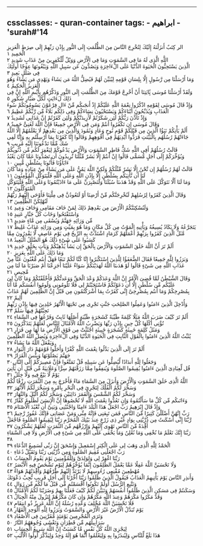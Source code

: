 
---
cssclasses:
    - quran-container
tags:
    - ابراهيم
    - 'surah#'14
---

الر كِتَبٌ أَنزَلْنَهُ إِلَيْكَ لِتُخْرِجَ النَّاسَ مِنَ الظُّلُمَتِ إِلَى النُّورِ بِإِذْنِ رَبِّهِمْ إِلَى صِرَطِ الْعَزِيزِ الْحَمِيدِ  ١<br>
اللَّهِ الَّذِى لَهُ مَا فِى السَّمَوَتِ وَمَا فِى الْأَرْضِ وَوَيْلٌ لِّلْكَفِرِينَ مِنْ عَذَابٍ شَدِيدٍ  ٢<br>
الَّذِينَ يَسْتَحِبُّونَ الْحَيَوةَ الدُّنْيَا عَلَى الْءَاخِرَةِ وَيَصُدُّونَ عَن سَبِيلِ اللَّهِ وَيَبْغُونَهَا عِوَجًا أُولَئِكَ فِى ضَلَلٍ بَعِيدٍ  ٣<br>
وَمَا أَرْسَلْنَا مِن رَّسُولٍ إِلَّا بِلِسَانِ قَوْمِهِ لِيُبَيِّنَ لَهُمْ فَيُضِلُّ اللَّهُ مَن يَشَاءُ وَيَهْدِى مَن يَشَاءُ وَهُوَ الْعَزِيزُ الْحَكِيمُ  ٤<br>
وَلَقَدْ أَرْسَلْنَا مُوسَى بَِٔايَتِنَا أَنْ أَخْرِجْ قَوْمَكَ مِنَ الظُّلُمَتِ إِلَى النُّورِ وَذَكِّرْهُم بِأَيَّىمِ اللَّهِ إِنَّ فِى ذَلِكَ لَءَايَتٍ لِّكُلِّ صَبَّارٍ شَكُورٍ  ٥<br>
وَإِذْ قَالَ مُوسَى لِقَوْمِهِ اذْكُرُوا نِعْمَةَ اللَّهِ عَلَيْكُمْ إِذْ أَنجَىكُم مِّنْ ءَالِ فِرْعَوْنَ يَسُومُونَكُمْ سُوءَ الْعَذَابِ وَيُذَبِّحُونَ أَبْنَاءَكُمْ وَيَسْتَحْيُونَ نِسَاءَكُمْ وَفِى ذَلِكُم بَلَاءٌ مِّن رَّبِّكُمْ عَظِيمٌ  ٦<br>
وَإِذْ تَأَذَّنَ رَبُّكُمْ لَئِن شَكَرْتُمْ لَأَزِيدَنَّكُمْ وَلَئِن كَفَرْتُمْ إِنَّ عَذَابِى لَشَدِيدٌ  ٧<br>
وَقَالَ مُوسَى إِن تَكْفُرُوا أَنتُمْ وَمَن فِى الْأَرْضِ جَمِيعًا فَإِنَّ اللَّهَ لَغَنِىٌّ حَمِيدٌ  ٨<br>
أَلَمْ يَأْتِكُمْ نَبَؤُا الَّذِينَ مِن قَبْلِكُمْ قَوْمِ نُوحٍ وَعَادٍ وَثَمُودَ وَالَّذِينَ مِن بَعْدِهِمْ لَا يَعْلَمُهُمْ إِلَّا اللَّهُ جَاءَتْهُمْ رُسُلُهُم بِالْبَيِّنَتِ فَرَدُّوا أَيْدِيَهُمْ فِى أَفْوَهِهِمْ وَقَالُوا إِنَّا كَفَرْنَا بِمَا أُرْسِلْتُم بِهِ وَإِنَّا لَفِى شَكٍّ مِّمَّا تَدْعُونَنَا إِلَيْهِ مُرِيبٍ  ٩<br>
قَالَتْ رُسُلُهُمْ أَفِى اللَّهِ شَكٌّ فَاطِرِ السَّمَوَتِ وَالْأَرْضِ يَدْعُوكُمْ لِيَغْفِرَ لَكُم مِّن ذُنُوبِكُمْ وَيُؤَخِّرَكُمْ إِلَى أَجَلٍ مُّسَمًّى قَالُوا إِنْ أَنتُمْ إِلَّا بَشَرٌ مِّثْلُنَا تُرِيدُونَ أَن تَصُدُّونَا عَمَّا كَانَ يَعْبُدُ ءَابَاؤُنَا فَأْتُونَا بِسُلْطَنٍ مُّبِينٍ  ١۰<br>
قَالَتْ لَهُمْ رُسُلُهُمْ إِن نَّحْنُ إِلَّا بَشَرٌ مِّثْلُكُمْ وَلَكِنَّ اللَّهَ يَمُنُّ عَلَى مَن يَشَاءُ مِنْ عِبَادِهِ وَمَا كَانَ لَنَا أَن نَّأْتِيَكُم بِسُلْطَنٍ إِلَّا بِإِذْنِ اللَّهِ وَعَلَى اللَّهِ فَلْيَتَوَكَّلِ الْمُؤْمِنُونَ  ١١<br>
وَمَا لَنَا أَلَّا نَتَوَكَّلَ عَلَى اللَّهِ وَقَدْ هَدَىنَا سُبُلَنَا وَلَنَصْبِرَنَّ عَلَى مَا ءَاذَيْتُمُونَا وَعَلَى اللَّهِ فَلْيَتَوَكَّلِ الْمُتَوَكِّلُونَ  ١٢<br>
وَقَالَ الَّذِينَ كَفَرُوا لِرُسُلِهِمْ لَنُخْرِجَنَّكُم مِّنْ أَرْضِنَا أَوْ لَتَعُودُنَّ فِى مِلَّتِنَا فَأَوْحَى إِلَيْهِمْ رَبُّهُمْ لَنُهْلِكَنَّ الظَّلِمِينَ  ١٣<br>
وَلَنُسْكِنَنَّكُمُ الْأَرْضَ مِن بَعْدِهِمْ ذَلِكَ لِمَنْ خَافَ مَقَامِى وَخَافَ وَعِيدِ  ١٤<br>
وَاسْتَفْتَحُوا وَخَابَ كُلُّ جَبَّارٍ عَنِيدٍ  ١٥<br>
مِّن وَرَائِهِ جَهَنَّمُ وَيُسْقَى مِن مَّاءٍ صَدِيدٍ  ١٦<br>
يَتَجَرَّعُهُ وَلَا يَكَادُ يُسِيغُهُ وَيَأْتِيهِ الْمَوْتُ مِن كُلِّ مَكَانٍ وَمَا هُوَ بِمَيِّتٍ وَمِن وَرَائِهِ عَذَابٌ غَلِيظٌ  ١٧<br>
مَّثَلُ الَّذِينَ كَفَرُوا بِرَبِّهِمْ أَعْمَلُهُمْ كَرَمَادٍ اشْتَدَّتْ بِهِ الرِّيحُ فِى يَوْمٍ عَاصِفٍ لَّا يَقْدِرُونَ مِمَّا كَسَبُوا عَلَى شَىْءٍ ذَلِكَ هُوَ الضَّلَلُ الْبَعِيدُ  ١٨<br>
أَلَمْ تَرَ أَنَّ اللَّهَ خَلَقَ السَّمَوَتِ وَالْأَرْضَ بِالْحَقِّ إِن يَشَأْ يُذْهِبْكُمْ وَيَأْتِ بِخَلْقٍ جَدِيدٍ  ١٩<br>
وَمَا ذَلِكَ عَلَى اللَّهِ بِعَزِيزٍ  ٢۰<br>
وَبَرَزُوا لِلَّهِ جَمِيعًا فَقَالَ الضُّعَفَؤُا لِلَّذِينَ اسْتَكْبَرُوا إِنَّا كُنَّا لَكُمْ تَبَعًا فَهَلْ أَنتُم مُّغْنُونَ عَنَّا مِنْ عَذَابِ اللَّهِ مِن شَىْءٍ قَالُوا لَوْ هَدَىنَا اللَّهُ لَهَدَيْنَكُمْ سَوَاءٌ عَلَيْنَا أَجَزِعْنَا أَمْ صَبَرْنَا مَا لَنَا مِن مَّحِيصٍ  ٢١<br>
وَقَالَ الشَّيْطَنُ لَمَّا قُضِىَ الْأَمْرُ إِنَّ اللَّهَ وَعَدَكُمْ وَعْدَ الْحَقِّ وَوَعَدتُّكُمْ فَأَخْلَفْتُكُمْ وَمَا كَانَ لِىَ عَلَيْكُم مِّن سُلْطَنٍ إِلَّا أَن دَعَوْتُكُمْ فَاسْتَجَبْتُمْ لِى فَلَا تَلُومُونِى وَلُومُوا أَنفُسَكُم مَّا أَنَا بِمُصْرِخِكُمْ وَمَا أَنتُم بِمُصْرِخِىَّ إِنِّى كَفَرْتُ بِمَا أَشْرَكْتُمُونِ مِن قَبْلُ إِنَّ الظَّلِمِينَ لَهُمْ عَذَابٌ أَلِيمٌ  ٢٢<br>
وَأُدْخِلَ الَّذِينَ ءَامَنُوا وَعَمِلُوا الصَّلِحَتِ جَنَّتٍ تَجْرِى مِن تَحْتِهَا الْأَنْهَرُ خَلِدِينَ فِيهَا بِإِذْنِ رَبِّهِمْ تَحِيَّتُهُمْ فِيهَا سَلَمٌ  ٢٣<br>
أَلَمْ تَرَ كَيْفَ ضَرَبَ اللَّهُ مَثَلًا كَلِمَةً طَيِّبَةً كَشَجَرَةٍ طَيِّبَةٍ أَصْلُهَا ثَابِتٌ وَفَرْعُهَا فِى السَّمَاءِ  ٢٤<br>
تُؤْتِى أُكُلَهَا كُلَّ حِينٍ بِإِذْنِ رَبِّهَا وَيَضْرِبُ اللَّهُ الْأَمْثَالَ لِلنَّاسِ لَعَلَّهُمْ يَتَذَكَّرُونَ  ٢٥<br>
وَمَثَلُ كَلِمَةٍ خَبِيثَةٍ كَشَجَرَةٍ خَبِيثَةٍ اجْتُثَّتْ مِن فَوْقِ الْأَرْضِ مَا لَهَا مِن قَرَارٍ  ٢٦<br>
يُثَبِّتُ اللَّهُ الَّذِينَ ءَامَنُوا بِالْقَوْلِ الثَّابِتِ فِى الْحَيَوةِ الدُّنْيَا وَفِى الْءَاخِرَةِ وَيُضِلُّ اللَّهُ الظَّلِمِينَ وَيَفْعَلُ اللَّهُ مَا يَشَاءُ  ٢٧<br>
أَلَمْ تَرَ إِلَى الَّذِينَ بَدَّلُوا نِعْمَتَ اللَّهِ كُفْرًا وَأَحَلُّوا قَوْمَهُمْ دَارَ الْبَوَارِ  ٢٨<br>
جَهَنَّمَ يَصْلَوْنَهَا وَبِئْسَ الْقَرَارُ  ٢٩<br>
وَجَعَلُوا لِلَّهِ أَندَادًا لِّيُضِلُّوا عَن سَبِيلِهِ قُلْ تَمَتَّعُوا فَإِنَّ مَصِيرَكُمْ إِلَى النَّارِ  ٣۰<br>
قُل لِّعِبَادِىَ الَّذِينَ ءَامَنُوا يُقِيمُوا الصَّلَوةَ وَيُنفِقُوا مِمَّا رَزَقْنَهُمْ سِرًّا وَعَلَانِيَةً مِّن قَبْلِ أَن يَأْتِىَ يَوْمٌ لَّا بَيْعٌ فِيهِ وَلَا خِلَلٌ  ٣١<br>
اللَّهُ الَّذِى خَلَقَ السَّمَوَتِ وَالْأَرْضَ وَأَنزَلَ مِنَ السَّمَاءِ مَاءً فَأَخْرَجَ بِهِ مِنَ الثَّمَرَتِ رِزْقًا لَّكُمْ وَسَخَّرَ لَكُمُ الْفُلْكَ لِتَجْرِىَ فِى الْبَحْرِ بِأَمْرِهِ وَسَخَّرَ لَكُمُ الْأَنْهَرَ  ٣٢<br>
وَسَخَّرَ لَكُمُ الشَّمْسَ وَالْقَمَرَ دَائِبَيْنِ وَسَخَّرَ لَكُمُ الَّيْلَ وَالنَّهَارَ  ٣٣<br>
وَءَاتَىكُم مِّن كُلِّ مَا سَأَلْتُمُوهُ وَإِن تَعُدُّوا نِعْمَتَ اللَّهِ لَا تُحْصُوهَا إِنَّ الْإِنسَنَ لَظَلُومٌ كَفَّارٌ  ٣٤<br>
وَإِذْ قَالَ إِبْرَهِيمُ رَبِّ اجْعَلْ هَذَا الْبَلَدَ ءَامِنًا وَاجْنُبْنِى وَبَنِىَّ أَن نَّعْبُدَ الْأَصْنَامَ  ٣٥<br>
رَبِّ إِنَّهُنَّ أَضْلَلْنَ كَثِيرًا مِّنَ النَّاسِ فَمَن تَبِعَنِى فَإِنَّهُ مِنِّى وَمَنْ عَصَانِى فَإِنَّكَ غَفُورٌ رَّحِيمٌ  ٣٦<br>
رَّبَّنَا إِنِّى أَسْكَنتُ مِن ذُرِّيَّتِى بِوَادٍ غَيْرِ ذِى زَرْعٍ عِندَ بَيْتِكَ الْمُحَرَّمِ رَبَّنَا لِيُقِيمُوا الصَّلَوةَ فَاجْعَلْ أَفِْٔدَةً مِّنَ النَّاسِ تَهْوِى إِلَيْهِمْ وَارْزُقْهُم مِّنَ الثَّمَرَتِ لَعَلَّهُمْ يَشْكُرُونَ  ٣٧<br>
رَبَّنَا إِنَّكَ تَعْلَمُ مَا نُخْفِى وَمَا نُعْلِنُ وَمَا يَخْفَى عَلَى اللَّهِ مِن شَىْءٍ فِى الْأَرْضِ وَلَا فِى السَّمَاءِ  ٣٨<br>
الْحَمْدُ لِلَّهِ الَّذِى وَهَبَ لِى عَلَى الْكِبَرِ إِسْمَعِيلَ وَإِسْحَقَ إِنَّ رَبِّى لَسَمِيعُ الدُّعَاءِ  ٣٩<br>
رَبِّ اجْعَلْنِى مُقِيمَ الصَّلَوةِ وَمِن ذُرِّيَّتِى رَبَّنَا وَتَقَبَّلْ دُعَاءِ  ٤۰<br>
رَبَّنَا اغْفِرْ لِى وَلِوَلِدَىَّ وَلِلْمُؤْمِنِينَ يَوْمَ يَقُومُ الْحِسَابُ  ٤١<br>
وَلَا تَحْسَبَنَّ اللَّهَ غَفِلًا عَمَّا يَعْمَلُ الظَّلِمُونَ إِنَّمَا يُؤَخِّرُهُمْ لِيَوْمٍ تَشْخَصُ فِيهِ الْأَبْصَرُ  ٤٢<br>
مُهْطِعِينَ مُقْنِعِى رُءُوسِهِمْ لَا يَرْتَدُّ إِلَيْهِمْ طَرْفُهُمْ وَأَفِْٔدَتُهُمْ هَوَاءٌ  ٤٣<br>
وَأَنذِرِ النَّاسَ يَوْمَ يَأْتِيهِمُ الْعَذَابُ فَيَقُولُ الَّذِينَ ظَلَمُوا رَبَّنَا أَخِّرْنَا إِلَى أَجَلٍ قَرِيبٍ نُّجِبْ دَعْوَتَكَ وَنَتَّبِعِ الرُّسُلَ أَوَلَمْ تَكُونُوا أَقْسَمْتُم مِّن قَبْلُ مَا لَكُم مِّن زَوَالٍ  ٤٤<br>
وَسَكَنتُمْ فِى مَسَكِنِ الَّذِينَ ظَلَمُوا أَنفُسَهُمْ وَتَبَيَّنَ لَكُمْ كَيْفَ فَعَلْنَا بِهِمْ وَضَرَبْنَا لَكُمُ الْأَمْثَالَ  ٤٥<br>
وَقَدْ مَكَرُوا مَكْرَهُمْ وَعِندَ اللَّهِ مَكْرُهُمْ وَإِن كَانَ مَكْرُهُمْ لِتَزُولَ مِنْهُ الْجِبَالُ  ٤٦<br>
فَلَا تَحْسَبَنَّ اللَّهَ مُخْلِفَ وَعْدِهِ رُسُلَهُ إِنَّ اللَّهَ عَزِيزٌ ذُو انتِقَامٍ  ٤٧<br>
يَوْمَ تُبَدَّلُ الْأَرْضُ غَيْرَ الْأَرْضِ وَالسَّمَوَتُ وَبَرَزُوا لِلَّهِ الْوَحِدِ الْقَهَّارِ  ٤٨<br>
وَتَرَى الْمُجْرِمِينَ يَوْمَئِذٍ مُّقَرَّنِينَ فِى الْأَصْفَادِ  ٤٩<br>
سَرَابِيلُهُم مِّن قَطِرَانٍ وَتَغْشَى وُجُوهَهُمُ النَّارُ  ٥۰<br>
لِيَجْزِىَ اللَّهُ كُلَّ نَفْسٍ مَّا كَسَبَتْ إِنَّ اللَّهَ سَرِيعُ الْحِسَابِ  ٥١<br>
هَذَا بَلَغٌ لِّلنَّاسِ وَلِيُنذَرُوا بِهِ وَلِيَعْلَمُوا أَنَّمَا هُوَ إِلَهٌ وَحِدٌ وَلِيَذَّكَّرَ أُولُوا الْأَلْبَبِ  ٥٢<br>
